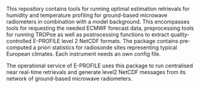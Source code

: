 This repository contains tools for running optimal estimation retrievals for humidity and temperature profiling for ground-based microwave radiometers in combination with a model background. This encompasses tools for requesting the needed ECMWF forecast data, preprocessing tools for running TROPoe as well as postrocessing functions to extract quality-controlled E-PROFILE level 2 NetCDF formats. The package contains pre-computed a priori statistics for radiosonde sites representing typical European climates. Each instrument needs an own config file.

The operational service of E-PROFILE uses this package to run centralised near real-time retrievals and generate level2 NetCDF messages from its network of ground-based microwave radiometers.

